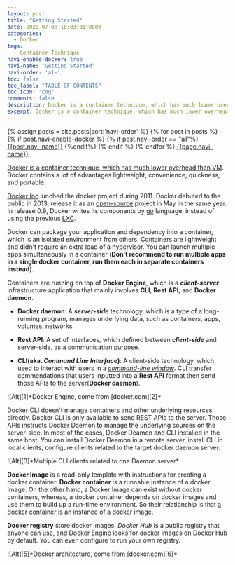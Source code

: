```yaml
---
layout: post
title: "Getting Started"
date: 2020-07-08 10:03:01+0800
categories:
  - Docker
tags:
  - Container Technique
navi-enable-docker: true
navi-name: 'Getting Started'
navi-order: 'a1-1'
toc: false
toc_label: "TABLE OF CONTENTS"
toc_icon: "cog"
comments: false
description: Docker is a container technique, which has much lower overhead than VM. Docker contains a lot of advantages lightweight, convenience, quickness, and portable. Image, Container, CLI, Registry.
excerpt: Docker is a container technique, which has much lower overhead than VM. Docker contains a lot of advantages lightweight, convenience, quickness, and portable. Image, Container, CLI, Registry.
---
```

<!--navigation bar-->
<div class='navi-link-container'>
  {% assign posts = site.posts|sort:'navi-order' %}
  {% for post in posts %}
    {% if post.navi-enable-docker %}
        {% if post.navi-order == "a1"%}
            <a href="{{ site.baseurl }}{{ post.url }}" class='navi-link'>{{post.navi-name}}</a>
        {%endif%}
    {% endif %}
  {% endfor %}
<a class='navi-link' href="">{{page.navi-name}}</a>
</div>
<!--navigation bar-->

<u>Docker is a container technique, which has much lower overhead than VM</u>. Docker contains a lot of advantages lightweight, convenience, quickness, and portable.

[Docker Inc][7] lunched the docker project during 2011. Docker debuted to the public in 2013, release it as an [open-source][10] project in May in the same year. In release 0.9, Docker writes its components by [go][8] language, instead of using the previous [LXC][9].

Docker can package your application and dependency into a container, which is an isolated environment from others. Containers are lightweight and didn't require an extra load of a hypervisor. You can launch multiple apps simultaneously in a container (**Don't recommend to run multiple apps in a single docker container, run them each in separate containers instead**). 

Containers are running on top of **Docker Engine**, which is a ***client-server*** infrastructure application that mainly involves **CLI**, **Rest API**, and **Docker daemon**.
* **Docker daemon**: A ***server-side*** technology, which is a type of a long-running program, manages underlying data, such as containers, apps, volumes, networks.

* **Rest API**: A set of interfaces, which defined between ***client-side*** and server-side, as a communication purpose.

* **CLI(aka. *Command Line Interface*)**: A client-side technology, which used to interact with users in a *[command-line window][4]*. CLI transfer commendations that users inputted into a **Rest API** format then send those APIs to the server(**Docker daemon**).

<div class="imgcenter" markdown="1">
![Alt][1]*Docker Engine, come from [docker.com][2]*
</div>

Docker CLI doesn't manage containers and other underlying resources directly. Docker CLI is only available to send REST APIs to the server. Those APIs instructs Docker Daemon to manage the underlying sources on the server-side. In most of the cases,  Docker Deamon and CLI installed in the same host. You can install Docker Deamon in a remote server, install CLI in local clients, configure clients related to the target docker daemon server.

<div class="imgcenter" markdown="1">
![Alt][3]*Multiple CLI clients related to one Daemon server*
</div>


**Docker Image** is a read-only template with instructions for creating a docker container. **Docker container** is a runnable instance of a docker Image. On the other hand, a Docker Image can exist without docker containers, whereas, a docker container depends on docker images and use them to build up a run-time environment. So their relationship is that <u>a docker container is an instance of a docker image</u>.

**Docker registry** store docker images. *Docker Hub* is a public registry that anyone can use, and Docker Engine looks for docker images on Docker Hub by default. You can even configure to run your own registry.

<div class="imgcenter" markdown="1">
![Alt][5]*Docker architecture, come from [docker.com][6]*
</div>

[1]: /blog/public/img/2020-07-08-getting-started-a.png
[2]: https://docs.docker.com/get-started/overview/#the-docker-daemon
[3]: /blog/public/img/2020-07-08-getting-started-b.png
[4]: https://en.wikipedia.org/wiki/Command-line_interface
[5]: /blog/public/img/2020-07-08-getting-started-c.svg
[6]: https://docs.docker.com/get-started/overview/#docker-architecture
[7]: http://www.docker.com/
[8]: https://en.wikipedia.org/wiki/Go_(programming_language)
[9]: https://en.wikipedia.org/wiki/LXC
[10]: https://github.com/docker